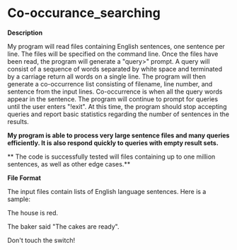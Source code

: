 # Co-occurance_searching

**Description**

My program will read files containing English sentences, one sentence per line. The files will be specified on the command line. Once the files have been read, the program will generate a "query>" prompt. A query will consist of a sequence of words separated by white space and terminated by a carriage return all words on a single line. The program will then generate a co-occurrence list consisting of filename, line number, and sentence from the input lines. Co-occurrence is when all the query words appear in the sentence. The program will continue to prompt for queries until the user enters "!exit". At this time, the program should stop accepting queries and report basic statistics regarding the number of sentences in the results.

**My program is able to process very large sentence files and many queries efficiently. It is also respond quickly to queries with empty result sets.**

** The code is successfully tested will files containing up to one million sentences, as well as other edge cases.**

**File Format**

The input files contain lists of English language sentences. Here is a sample:

The house is red.

The baker said "The cakes are ready".

Don't touch the switch!
